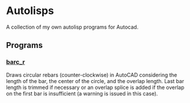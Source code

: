 # Autolisps

A collection of my own autolisp programs for Autocad.


## Programs

### [barc_r](/barc_r.lsp)
Draws circular rebars (counter-clockwise) in AutoCAD considering the length of the bar, the center of the circle, and the overlap length. Last bar length is trimmed if necessary or an overlap splice is added if the overlap on the first bar is insufficient (a warning is issued in this case).

